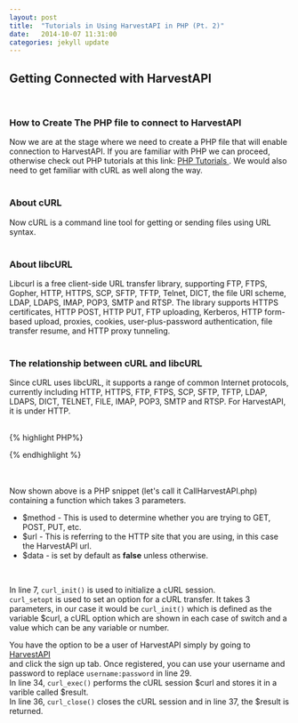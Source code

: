 ```yaml
---
layout: post
title:  "Tutorials in Using HarvestAPI in PHP (Pt. 2)"
date:   2014-10-07 11:31:00
categories: jekyll update
---
```


<h2> <b> Getting Connected with HarvestAPI </b> </h2>
<br/>

<h3> <b> How to Create The PHP file to connect to HarvestAPI </b> </h3>  

Now we are at the stage where we need to create a PHP file that will enable connection to HarvestAPI. 
If you are familiar with PHP we can proceed, otherwise check out PHP tutorials at this link: 
<a href="http://www.tutorialspoint.com/php/php_tutorial.pdf" > PHP Tutorials </a>. 
We would also need to get familiar with cURL as well along the way. 
<br/><br/>

<h3> <b> About cURL  </b> </h3>
Now cURL is a command line tool for getting or sending files using URL syntax. <br /><br/>

<h3> <b>About libcURL </b> </h3> 

Libcurl is a free client-side URL transfer library, supporting FTP, FTPS, Gopher, HTTP, 
HTTPS, SCP, SFTP, TFTP, Telnet, DICT, the file URI scheme, LDAP, LDAPS, IMAP, POP3, SMTP and RTSP. 
The library supports HTTPS certificates, HTTP POST, HTTP PUT, FTP uploading, Kerberos, HTTP 
form-based upload, proxies, cookies, user-plus-password authentication, file transfer resume, 
and HTTP proxy tunneling.
<br /> <br/>

<h3> <b> The relationship between cURL and libcURL </b> </h3> 
				
Since cURL uses libcURL, it supports a range of common Internet protocols, currently including HTTP, 
HTTPS, FTP, FTPS, SCP, SFTP, TFTP, LDAP, LDAPS, DICT, TELNET, FILE, IMAP, POP3, SMTP and RTSP. For HarvestAPI,
it is under HTTP. 
<br /> <br/>

{% highlight PHP%}

<?php

	// Creating a PHP file for calling HarvestAPI
					
	function CallAPI($method, $url, $data = false)
	{
   	$curl = curl_init();

		switch ($method)
		{
   		case "POST":
      		curl_setopt($curl, CURLOPT_POST, 1);

         	if ($data)
         		curl_setopt($curl, CURLOPT_POSTFIELDS, $data);
            	break;
        
    		case "PUT":
      		curl_setopt($curl, CURLOPT_PUT, 1);
      		break;
        
      		default:
      			if ($data)
      				$url = sprintf("%s?%s", $url, http_build_query($data));
		}
	}
	// Optional Authentication:
	curl_setopt($curl, CURLOPT_HTTPAUTH, CURLAUTH_BASIC);
	curl_setopt($curl, CURLOPT_USERPWD, "username:password");

	curl_setopt($curl, CURLOPT_URL, $url);
	curl_setopt($curl, CURLOPT_RETURNTRANSFER, 1);

	$result = curl_exec($curl);

	curl_close($curl);
	return $result;

?>				

{% endhighlight %}

<br/><br/>
Now shown above is a PHP snippet (let's call it CallHarvestAPI.php) containing a function which takes 3 parameters.
<ul>
	<li> $method - This is used to determine whether you are trying to GET, POST, PUT, etc. </li>
	<li> $url - This is referring to the HTTP site that you are using, in this case the HarvestAPI url. </li>
	<li> $data - is set by default as <b>false</b> unless otherwise. </li>					
</ul>				
<br />

In line 7, `curl_init()` is used to initialize a cURL session. <br />
`curl_setopt` is used to set an option for a cURL transfer. It takes 3 parameters, in our case it would be 
`curl_init()` which is defined as the variable $curl, a cURL option which are shown in each case of switch
and a value which can be any variable or number.
<br/>

You have the option to be a user of HarvestAPI simply by going to 
<a href="http://harvestdata.herokuapp.com/user/register"> HarvestAPI</a>	
and click the sign up tab. Once registered, you can use your username and password to replace `username:password` in line 29.
<br/>
In line 34, `curl_exec()` performs the cURL session $curl and stores it in a varible called $result. <br/>
In line 36, `curl_close()` closes the cURL session and in line 37, the $result is returned.	